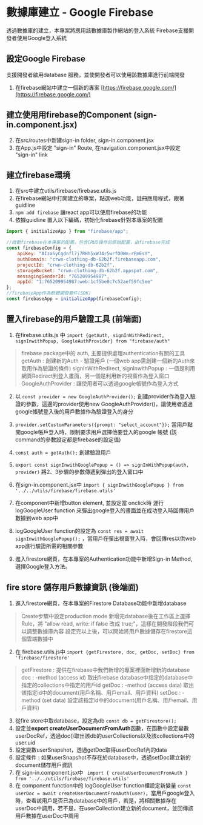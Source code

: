 # 數據庫建立 - Google Firebase
透過數據庫的建立，本專案將應用該數據庫製作網站的登入系統
Firebase支援開發者使用Google登入系統

## 設定Google Firebase
支援開發者啟用database 服務，並使開發者可以使用該數據庫進行前端開發
1. 在firebase網站中建立一個新的專案 [https://firebase.google.com/](https://firebase.google.com/) 

## 建立使用用firebase的Component (sign-in.component.jsx)
2. 在src/routes中新建sign-in folder, sign-in.component.jsx
3. 在App.js中設定 "sign-in" Route, 在navigation.component.jsx中設定 "sign-in" link

## 建立firebase環境
1. 在src中建立utils/firebase/firebase.utils.js
2. 在firebase網站中打開建立的專案，點選web功能，註冊應用程式，跟著guidline
3. ` npm add firebase ` 讓react app可以使用firebase的功能
4. 依據guidline 置入以下編碼，初始化firebase針對本專案的配置
```js
import { initializeApp } from "firebase/app";

//啟動firebase在本專案的配置，包含CRUD操作的原始配置，由firebase完成
const firebaseConfig = {
    apiKey: "AIzaSyCgdnfl7j7RHh5xWJ4r5wrfO0Wm-rPmEsY",
    authDomain: "crwn-clothing-db-62b2f.firebaseapp.com",
    projectId: "crwn-clothing-db-62b2f",
    storageBucket: "crwn-clothing-db-62b2f.appspot.com",
    messagingSenderId: "765209954987",
    appId: "1:765209954987:web:1cf5be0c7c52aef59fc5ee"
};
//firebaseApp作為軟體開發套件(SDK)
const firebaseApp = initializeApp(firebaseConfig);
```
## 置入firebase的用戶驗證工具 (前端面)
1. 在firebase.utils.js 中 ` import {getAuth, signInWithRedirect, signInwithPopup, GoogleAuthProvider} from "firebase/auth" ` 
> firebase package中的 auth, 主要提供處理authentication有關的工具
> getAuth : 創建新的Auth - 驗證用戶 (一個web app需創建一個新的Auth來取用作為驗證的條件)
> signInWithRedirect, signInwithPopup : 一個是利用網頁Redirect到登入畫面，另一個是利用新的視窗作為登入窗口
> GoogleAuthProvider : 讓使用者可以透過google帳號作為登入方式
2. 以 ` const provider = new GoogleAuthProvider(); ` 創建provider作為登入驗證的參數，這邊的provider使用new GoogleAuthProvider()，讓使用者透過google帳號登入後的用戶數據作為驗證登入的身分
3. ` provider.setCustomParameters({prompt: "select_account"}); ` 當用戶點開google帳戶登入時，限制要求用戶選擇他要登入的google 帳號 (該command的參數設定都是firebase的設定值)
4. ` const auth = getAuth(); ` 創建驗證用戶
5. ` export const signInwithGooglePopup = () => signInWithPopup(auth, provider) ` 將2、3步驟的參數傳遞到彈出的登入窗口中

6. 在sign-in.component.jsx中 ` import { signInwithGooglePopup } from '../../utils/firebase/firebase.utils' ` 
7. 在component中新增button element, 並設定當 onclick時 運行 logGoogleUser function 來彈出google登入的畫面並在成功登入時回傳用戶數據到web app中
8. logGoogleUser function的設定為 ` const res = await signInwithGooglePopup(); ` ，當用戶在彈出視窗登入時，會回傳res以供web app進行驗證所需的相關參數
9. 進入firestore網頁，在本專案的Authentication功能中新增Sign-in Method, 選擇Google登入方法。

## fire store 儲存用戶數據資訊 (後端面)
1. 進入firestore網頁，在本專案的Firestore Database功能中新增database
>Create步驟中設定production mode
>新增完database後在工作區上選擇Rule，將 "allow read, write: if ~~false~~ 改成 true;"，這樣在開發階段我們可以調整數據庫內容
>設定完以上後，可以開始將用戶數據儲存在firestore這個雲端數據中
2. 在 firebase.utils.js中 ` import {getFirestore, doc, getDoc, setDoc} from 'firebase/firestore' `
> getFirestore : 提供在firebase中我們新增的專案裡面新增新的database
> doc : -method (access id) 取出firebase database中指定的database中指定的collections中指定的用戶id
> getDoc : -method (access data) 取出該指定id中的document(用戶名稱、用戶email、用戶資料)
> setDoc : -method (set data) 設定該指定id中的document(用戶名稱、用戶email、用戶資料)
3. 從fire store中取database，設定為db ` const db = getFirestore(); ` 
4. 設定並**export createUserDocumentFromAuth**函數，在函數中設定變數userDocRef，透過doc()取出該db的userCollections以及該collections中的user.uid
5. 設定變數userSnapshot，透過getDoc取得userDocRef內的data
6. 設定條件 : 如果userSnapshot不存在於database中，透過setDoc建立新的document儲存用戶資訊
7. 在 sign-in.component.jsx中 ` import { createUserDocumentFromAuth } from '../../utils/firebase/firebase.utils'` 
8. 在 component function中的 logGoogleUser function裡設定新變量 ` const userDoc = await createUserDocumentFromAuth(user) `，當用戶google登入時，查看該用戶是否已為database中的用戶，若是，將相關數據存在userDoc中調用，若不是，在userCollection建立新的document，並回傳該用戶數據在userDoc中調用